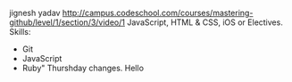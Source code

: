 jignesh yadav
http://campus.codeschool.com/courses/mastering-github/level/1/section/3/video/1
JavaScript, HTML & CSS, iOS or Electives.
Skills:
* Git
* JavaScript
* Ruby"
Thurshday changes.
Hello
